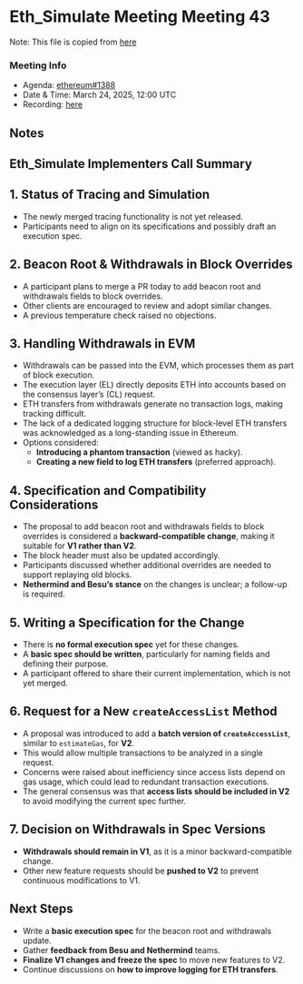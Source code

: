 # Eth_Simulate Meeting Meeting 43
Note: This file is copied from [here](https://github.com/ethereum/pm/issues/1388)

### Meeting Info

- Agenda: [ethereum#1388](https://github.com/ethereum/pm/issues/1388#issue-2925145935)
- Date & Time: March 24, 2025, 12:00 UTC
- Recording: [here](https://youtu.be/1I5962Rnp0g)
## Notes
## Eth_Simulate Implementers Call Summary  

## 1. Status of Tracing and Simulation
- The newly merged tracing functionality is not yet released.
- Participants need to align on its specifications and possibly draft an execution spec.

## 2. Beacon Root & Withdrawals in Block Overrides
- A participant plans to merge a PR today to add beacon root and withdrawals fields to block overrides.
- Other clients are encouraged to review and adopt similar changes.
- A previous temperature check raised no objections.

## 3. Handling Withdrawals in EVM
- Withdrawals can be passed into the EVM, which processes them as part of block execution.
- The execution layer (EL) directly deposits ETH into accounts based on the consensus layer’s (CL) request.
- ETH transfers from withdrawals generate no transaction logs, making tracking difficult.
- The lack of a dedicated logging structure for block-level ETH transfers was acknowledged as a long-standing issue in Ethereum.
- Options considered:
  - **Introducing a phantom transaction** (viewed as hacky).
  - **Creating a new field to log ETH transfers** (preferred approach).

## 4. Specification and Compatibility Considerations
- The proposal to add beacon root and withdrawals fields to block overrides is considered a **backward-compatible change**, making it suitable for **V1 rather than V2**.
- The block header must also be updated accordingly.
- Participants discussed whether additional overrides are needed to support replaying old blocks.
- **Nethermind and Besu’s stance** on the changes is unclear; a follow-up is required.

## 5. Writing a Specification for the Change
- There is **no formal execution spec** yet for these changes.
- A **basic spec should be written**, particularly for naming fields and defining their purpose.
- A participant offered to share their current implementation, which is not yet merged.

## 6. Request for a New `createAccessList` Method
- A proposal was introduced to add a **batch version of `createAccessList`**, similar to `estimateGas`, for **V2**.
- This would allow multiple transactions to be analyzed in a single request.
- Concerns were raised about inefficiency since access lists depend on gas usage, which could lead to redundant transaction executions.
- The general consensus was that **access lists should be included in V2** to avoid modifying the current spec further.

## 7. Decision on Withdrawals in Spec Versions
- **Withdrawals should remain in V1**, as it is a minor backward-compatible change.
- Other new feature requests should be **pushed to V2** to prevent continuous modifications to V1.

## Next Steps
- Write a **basic execution spec** for the beacon root and withdrawals update.
- Gather **feedback from Besu and Nethermind** teams.
- **Finalize V1 changes and freeze the spec** to move new features to V2.
- Continue discussions on **how to improve logging for ETH transfers**.
